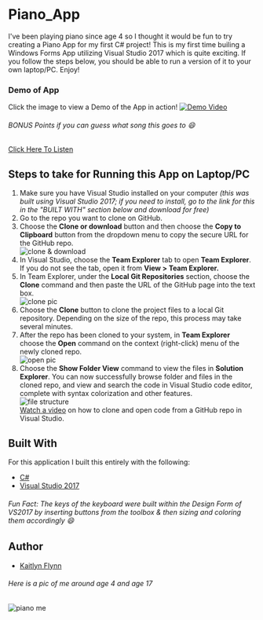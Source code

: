 # Piano_App
I've been playing piano since age 4 so I thought it would be fun to try creating a Piano App for my first C# project! This is my first time builing a Windows Forms App utilizing Visual Studio 2017 which is quite exciting. If you follow the steps below, you should be able to run a version of it to your own laptop/PC. Enjoy! 

### Demo of App 
Click the image to view a Demo of the App in action!
[![Demo Video](https://user-images.githubusercontent.com/32024309/50259086-78accd80-03b7-11e9-9823-5075057ce2c3.png)](https://youtu.be/yjalAs-l4V0)

###### BONUS Points if you can guess what song this goes to :smile: 
[Click Here To Listen](https://youtu.be/P0GBHFVxHRQ)

## Steps to take for Running this App on Laptop/PC
1. Make sure you have Visual Studio installed on your computer *(this was built using Visual Studio 2017; if you need to install, go to the link for this in the "BUILT WITH" section below and download for free)*
2. Go to the repo you want to clone on GitHub. 
3. Choose the **Clone or download** button and then choose the **Copy to Clipboard** button from the dropdown menu to copy the secure URL for the GitHub repo. 
<br>![clone & download](https://user-images.githubusercontent.com/32024309/50258294-e0611980-03b3-11e9-92ab-a3acbdf03079.png)
4. In Visual Studio, choose the **Team Explorer** tab to open **Team Explorer**. If you do not see the tab, open it from **View > Team Explorer.**
5. In Team Explorer, under the **Local Git Repositories** section, choose the **Clone** command and then paste the URL of the GitHub page into the text box. 
<br>![clone pic](https://user-images.githubusercontent.com/32024309/50258298-e3f4a080-03b3-11e9-8ec9-7a058214e351.png)
6. Choose the **Clone** button to clone the project files to a local Git repository. Depending on the size of the repo, this process may take several minutes. 
7. After the repo has been cloned to your system, in **Team Explorer** choose the **Open** command on the context (right-click) menu of the newly cloned repo.<br>
![open pic](https://user-images.githubusercontent.com/32024309/50258299-e656fa80-03b3-11e9-8b66-05a87f0bd04c.png)
7. Choose the **Show Folder View** command to view the files in **Solution Explorer**. You can now successfully browse folder and files in the cloned repo, and view and search the code in Visual Studio code editor, complete with syntax colorization and other features.<br> 
![file structure](https://user-images.githubusercontent.com/32024309/50258301-ea831800-03b3-11e9-9122-ff7f08dd4339.png)
<br>[Watch a video](https://mva.microsoft.com/en-us/training-courses/getting-started-with-visual-studio-2017-17798?l=lp3TOKD6D_6711787171) on how to clone and open code from a GitHub repo in Visual Studio. 

## Built With
For this application I built this entirely with the following:
* [C#](https://docs.microsoft.com/en-us/dotnet/csharp/)
* [Visual Studio 2017](https://docs.microsoft.com/en-us/visualstudio/install/install-visual-studio?view=vs-2017)
###### Fun Fact: The keys of the keyboard were built within the Design Form of VS2017 by inserting buttons from the toolbox & then sizing and coloring them accordingly :smile:

## Author
* [Kaitlyn Flynn](https://kaitlynflynn.com/)

###### *Here is a pic of me around age 4 and age 17* 
![piano me](https://user-images.githubusercontent.com/32024309/50258759-e657fa00-03b5-11e9-9511-9fa300013953.jpg)
